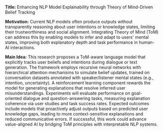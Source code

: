 **Title:** Enhancing NLP Model Explainability through Theory of Mind-Driven Belief Tracking  

**Motivation:** Current NLP models often produce outputs without transparently reasoning about user intentions or knowledge states, limiting their trustworthiness and social alignment. Integrating Theory of Mind (ToM) can address this by enabling models to infer and adapt to users' mental states, improving both explanatory depth and task performance in human-AI interactions.  

**Main Idea:** This research proposes a ToM-aware language model that explicitly tracks user beliefs and intentions during dialogue or text generation. The framework employs recursive neural networks with hierarchical attention mechanisms to simulate belief updates, trained on conversation datasets annotated with speaker/listener mental states (e.g., intention, uncertainty). A reinforcement learning component rewards the model for generating explanations that resolve inferred user misunderstandings. Experiments will evaluate performance on goal-oriented dialogue and question-answering tasks, measuring explanation coherence via user studies and task success rates. Expected outcomes include models that proactively adjust outputs based on predicted user knowledge gaps, leading to more context-sensitive explanations and reduced communicative errors. If successful, this work could advance value-aligned AI by bridging ToM principles with interpretable NLP systems.
